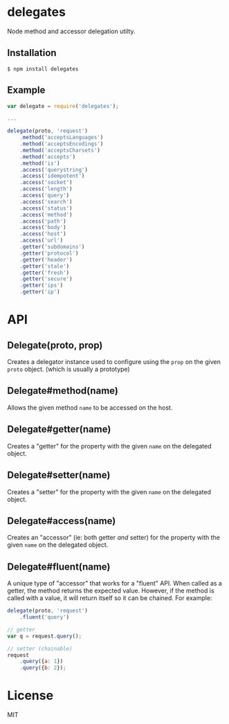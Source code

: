 # delegates

Node method and accessor delegation utilty.

## Installation

```
$ npm install delegates
```

## Example

```js
var delegate = require('delegates');

...

delegate(proto, 'request')
    .method('acceptsLanguages')
    .method('acceptsEncodings')
    .method('acceptsCharsets')
    .method('accepts')
    .method('is')
    .access('querystring')
    .access('idempotent')
    .access('socket')
    .access('length')
    .access('query')
    .access('search')
    .access('status')
    .access('method')
    .access('path')
    .access('body')
    .access('host')
    .access('url')
    .getter('subdomains')
    .getter('protocol')
    .getter('header')
    .getter('stale')
    .getter('fresh')
    .getter('secure')
    .getter('ips')
    .getter('ip')
```

# API

## Delegate(proto, prop)

Creates a delegator instance used to configure using the `prop` on the given
`proto` object. (which is usually a prototype)

## Delegate#method(name)

Allows the given method `name` to be accessed on the host.

## Delegate#getter(name)

Creates a "getter" for the property with the given `name` on the delegated object.

## Delegate#setter(name)

Creates a "setter" for the property with the given `name` on the delegated object.

## Delegate#access(name)

Creates an "accessor" (ie: both getter *and* setter) for the property with the given `name` on the delegated object.

## Delegate#fluent(name)

A unique type of "accessor" that works for a "fluent" API. When called as a getter, the method returns the expected
value. However, if the method is called with a value, it will return itself so it can be chained. For example:

```js
delegate(proto, 'request')
    .fluent('query')

// getter
var q = request.query();

// setter (chainable)
request
    .query({a: 1})
    .query({b: 2});
```

# License

MIT
